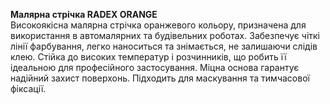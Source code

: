 **Малярна стрічка RADEX ORANGE**  
Високоякісна малярна стрічка оранжевого кольору, призначена для використання в автомалярних та будівельних роботах. Забезпечує чіткі лінії фарбування, легко наноситься та знімається, не залишаючи слідів клею. Стійка до високих температур і розчинників, що робить її ідеальною для професійного застосування. Міцна основа гарантує надійний захист поверхонь. Підходить для маскування та тимчасової фіксації.